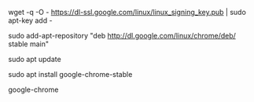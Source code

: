 wget -q -O - https://dl-ssl.google.com/linux/linux_signing_key.pub | sudo apt-key add -

sudo add-apt-repository "deb http://dl.google.com/linux/chrome/deb/ stable main"

sudo apt update

sudo apt install google-chrome-stable

google-chrome 
